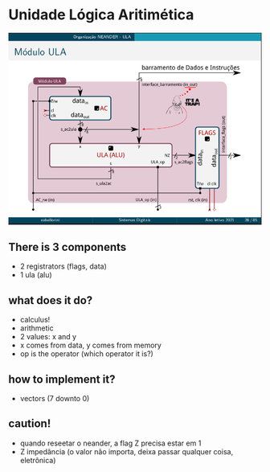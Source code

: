 # Unidade Lógica Aritimética
<img src="../../assets/ula_organization.png" />

## There is 3 components
- 2 registrators (flags, data)
- 1 ula (alu)
  
## what does it do?
- calculus!
- arithmetic
- 2 values: x and y
- x comes from data, y comes from memory
- op is the operator (which operator it is?)

## how to implement it?
- vectors (7 downto 0)

## caution!
- quando reseetar o neander, a flag Z precisa estar em 1
- Z impedância (o valor não importa, deixa passar qualquer coisa, eletrônica)
